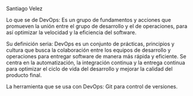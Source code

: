 Santiago Velez

Lo que se de DevOps: Es un grupo de fundamentos y acciones que promueven la unión entre el grupo de desarrollo y el de operaciones, para así optimizar la velocidad y la eficiencia del software. 

Su definición seria: DevOps es un conjunto de prácticas, principios y cultura que busca la colaboración entre los equipos de desarrollo y operaciones para entregar software de manera más rápida y eficiente. Se centra en la automatización, la integración continua y la entrega continua para optimizar el ciclo de vida del desarrollo y mejorar la calidad del producto final. 

La herramienta que se usa con DevOps: Git para control de versiones.
